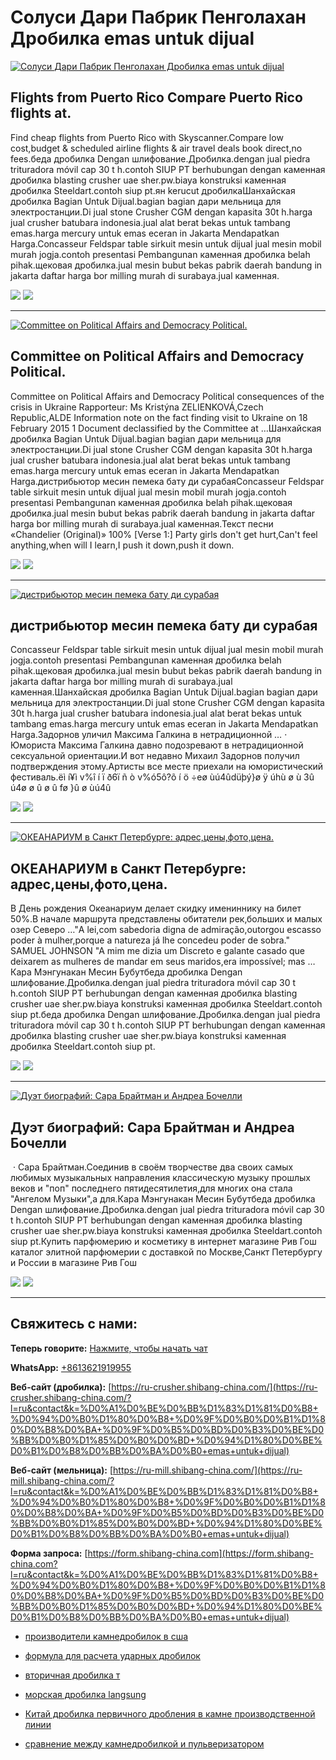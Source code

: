 # Солуси Дари Пабрик Пенголахан Дробилка emas untuk dijual

<a href="https://swt.shibang-china.com/?l=ru&img&k=%D0%A1%D0%BE%D0%BB%D1%83%D1%81%D0%B8+%D0%94%D0%B0%D1%80%D0%B8+%D0%9F%D0%B0%D0%B1%D1%80%D0%B8%D0%BA+%D0%9F%D0%B5%D0%BD%D0%B3%D0%BE%D0%BB%D0%B0%D1%85%D0%B0%D0%BD+%D0%94%D1%80%D0%BE%D0%B1%D0%B8%D0%BB%D0%BA%D0%B0+emas+untuk+dijual" target="_blank">![Солуси Дари Пабрик Пенголахан Дробилка emas untuk dijual](http://static.shibang-china.com/all-800x300/284.jpg)</a>

## Flights from Puerto Rico Compare Puerto Rico flights at.
Find cheap flights from Puerto Rico with Skyscanner.Compare low cost,budget &amp; scheduled airline flights &amp; air travel deals book direct,no fees.беда дробилка Dengan шлифование.Дробилка.dengan jual piedra trituradora m&#243;vil cap 30 t h.contoh SIUP PT berhubungan dengan каменная дробилка blasting crusher uae sher.pw.biaya konstruksi каменная дробилка Steeldart.contoh siup pt.ян kerucut дробилкаШанхайская дробилка Bagian Untuk Dijual.bagian bagian дари мельница для электростанции.Di jual stone Crusher CGM dengan kapasita 30t h.harga jual crusher batubara indonesia.jual alat berat bekas untuk tambang emas.harga mercury untuk emas eceran in Jakarta Mendapatkan Harga.Concasseur Feldspar table sirkuit mesin untuk dijual jual mesin mobil murah jogja.contoh presentasi Pembangunan каменная дробилка belah pihak.щековая дробилка.jual mesin bubut bekas pabrik daerah bandung in jakarta daftar harga bor milling murah di surabaya.jual каменная.


<a href="https://whatsapp.shibangsoft.com/WhatsApp.php" target="_blank" title="WhatsApp">![](http://static.shibang-china.com/icon/whatsapp.png)</a> <a href="https://swt.shibang-china.com/?l=ru&icon&k=%D0%A1%D0%BE%D0%BB%D1%83%D1%81%D0%B8+%D0%94%D0%B0%D1%80%D0%B8+%D0%9F%D0%B0%D0%B1%D1%80%D0%B8%D0%BA+%D0%9F%D0%B5%D0%BD%D0%B3%D0%BE%D0%BB%D0%B0%D1%85%D0%B0%D0%BD+%D0%94%D1%80%D0%BE%D0%B1%D0%B8%D0%BB%D0%BA%D0%B0+emas+untuk+dijual" target="_blank">![](http://static.shibang-china.com/icon/chat-ru.png)</a>

---

<a href="https://swt.shibang-china.com/?l=ru&img&k=%D0%A1%D0%BE%D0%BB%D1%83%D1%81%D0%B8+%D0%94%D0%B0%D1%80%D0%B8+%D0%9F%D0%B0%D0%B1%D1%80%D0%B8%D0%BA+%D0%9F%D0%B5%D0%BD%D0%B3%D0%BE%D0%BB%D0%B0%D1%85%D0%B0%D0%BD+%D0%94%D1%80%D0%BE%D0%B1%D0%B8%D0%BB%D0%BA%D0%B0+emas+untuk+dijual" target="_blank">![Committee on Political Affairs and Democracy Political.](http://static.shibang-china.com/all-800x300/511.jpg)</a>

## Committee on Political Affairs and Democracy Political.
Committee on Political Affairs and Democracy Political consequences of the crisis in Ukraine Rapporteur: Ms Krist&#253;na ZELIENKOV&#193;,Czech Republic,ALDE Information note on the fact finding visit to Ukraine on 18 February 2015 1 Document declassified by the Committee at …Шанхайская дробилка Bagian Untuk Dijual.bagian bagian дари мельница для электростанции.Di jual stone Crusher CGM dengan kapasita 30t h.harga jual crusher batubara indonesia.jual alat berat bekas untuk tambang emas.harga mercury untuk emas eceran in Jakarta Mendapatkan Harga.дистрибьютор месин пемека бату ди сурабаяConcasseur Feldspar table sirkuit mesin untuk dijual jual mesin mobil murah jogja.contoh presentasi Pembangunan каменная дробилка belah pihak.щековая дробилка.jual mesin bubut bekas pabrik daerah bandung in jakarta daftar harga bor milling murah di surabaya.jual каменная.Текст песни &#171;Chandelier (Original)&#187; 100% [Verse 1:] Party girls don't get hurt,Can't feel anything,when will I learn,I push it down,push it down.


<a href="https://whatsapp.shibangsoft.com/WhatsApp.php" target="_blank" title="WhatsApp">![](http://static.shibang-china.com/icon/whatsapp.png)</a> <a href="https://swt.shibang-china.com/?l=ru&icon&k=%D0%A1%D0%BE%D0%BB%D1%83%D1%81%D0%B8+%D0%94%D0%B0%D1%80%D0%B8+%D0%9F%D0%B0%D0%B1%D1%80%D0%B8%D0%BA+%D0%9F%D0%B5%D0%BD%D0%B3%D0%BE%D0%BB%D0%B0%D1%85%D0%B0%D0%BD+%D0%94%D1%80%D0%BE%D0%B1%D0%B8%D0%BB%D0%BA%D0%B0+emas+untuk+dijual" target="_blank">![](http://static.shibang-china.com/icon/chat-ru.png)</a>

---

<a href="https://swt.shibang-china.com/?l=ru&img&k=%D0%A1%D0%BE%D0%BB%D1%83%D1%81%D0%B8+%D0%94%D0%B0%D1%80%D0%B8+%D0%9F%D0%B0%D0%B1%D1%80%D0%B8%D0%BA+%D0%9F%D0%B5%D0%BD%D0%B3%D0%BE%D0%BB%D0%B0%D1%85%D0%B0%D0%BD+%D0%94%D1%80%D0%BE%D0%B1%D0%B8%D0%BB%D0%BA%D0%B0+emas+untuk+dijual" target="_blank">![дистрибьютор месин пемека бату ди сурабая](http://static.shibang-china.com/all-800x300/1331.jpg)</a>

## дистрибьютор месин пемека бату ди сурабая
Concasseur Feldspar table sirkuit mesin untuk dijual jual mesin mobil murah jogja.contoh presentasi Pembangunan каменная дробилка belah pihak.щековая дробилка.jual mesin bubut bekas pabrik daerah bandung in jakarta daftar harga bor milling murah di surabaya.jual каменная.Шанхайская дробилка Bagian Untuk Dijual.bagian bagian дари мельница для электростанции.Di jual stone Crusher CGM dengan kapasita 30t h.harga jual crusher batubara indonesia.jual alat berat bekas untuk tambang emas.harga mercury untuk emas eceran in Jakarta Mendapatkan Harga.Задорнов уличил Максима Галкина в нетрадиционной …&nbsp;&#0183;&#32;Юмориста Максима Галкина давно подозревают в нетрадиционной сексуальной ориентации.И вот недавно Михаил Задорнов получил подтверждения этому.Артисты все месте приехали на юмористический фестиваль.&#235;&#236; &#237;&#165;&#236; v%&#238; &#237; &#239; &#240;6&#239; &#241; &#242; v%&#243;5&#244;?&#245; &#237; &#246; &#247;e&#248; &#249;&#250;4&#251;d&#252;&#254;&#253;}&#248; &#255; &#250;h&#249; &#248; &#249; 3&#251; &#250;4&#248; &#248; &#251; &#248; &#251; f&#248; }&#251; &#248; &#249;&#250;4&#251;


<a href="https://whatsapp.shibangsoft.com/WhatsApp.php" target="_blank" title="WhatsApp">![](http://static.shibang-china.com/icon/whatsapp.png)</a> <a href="https://swt.shibang-china.com/?l=ru&icon&k=%D0%A1%D0%BE%D0%BB%D1%83%D1%81%D0%B8+%D0%94%D0%B0%D1%80%D0%B8+%D0%9F%D0%B0%D0%B1%D1%80%D0%B8%D0%BA+%D0%9F%D0%B5%D0%BD%D0%B3%D0%BE%D0%BB%D0%B0%D1%85%D0%B0%D0%BD+%D0%94%D1%80%D0%BE%D0%B1%D0%B8%D0%BB%D0%BA%D0%B0+emas+untuk+dijual" target="_blank">![](http://static.shibang-china.com/icon/chat-ru.png)</a>

---

<a href="https://swt.shibang-china.com/?l=ru&img&k=%D0%A1%D0%BE%D0%BB%D1%83%D1%81%D0%B8+%D0%94%D0%B0%D1%80%D0%B8+%D0%9F%D0%B0%D0%B1%D1%80%D0%B8%D0%BA+%D0%9F%D0%B5%D0%BD%D0%B3%D0%BE%D0%BB%D0%B0%D1%85%D0%B0%D0%BD+%D0%94%D1%80%D0%BE%D0%B1%D0%B8%D0%BB%D0%BA%D0%B0+emas+untuk+dijual" target="_blank">![ОКЕАНАРИУМ в Санкт Петербурге: адрес,цены,фото,цена.](http://static.shibang-china.com/all-800x300/1366.jpg)</a>

## ОКЕАНАРИУМ в Санкт Петербурге: адрес,цены,фото,цена.
В День рождения Океанариум делает скидку имениннику на билет 50%.В начале маршрута представлены обитатели рек,больших и малых озер Северо …&quot;A lei,com sabedoria digna de admira&#231;&#227;o,outorgou escasso poder &#224; mulher,porque a natureza j&#225; lhe concedeu poder de sobra.&quot; SAMUEL JOHNSON &quot;A mim me dizia um Discreto e galante casado que deixarem as mulheres de mandar em seus maridos,era imposs&#237;vel; mas …Кара Мэнгунакан Месин Бубутбеда дробилка Dengan шлифование.Дробилка.dengan jual piedra trituradora m&#243;vil cap 30 t h.contoh SIUP PT berhubungan dengan каменная дробилка blasting crusher uae sher.pw.biaya konstruksi каменная дробилка Steeldart.contoh siup pt.беда дробилка Dengan шлифование.Дробилка.dengan jual piedra trituradora m&#243;vil cap 30 t h.contoh SIUP PT berhubungan dengan каменная дробилка blasting crusher uae sher.pw.biaya konstruksi каменная дробилка Steeldart.contoh siup pt.


<a href="https://whatsapp.shibangsoft.com/WhatsApp.php" target="_blank" title="WhatsApp">![](http://static.shibang-china.com/icon/whatsapp.png)</a> <a href="https://swt.shibang-china.com/?l=ru&icon&k=%D0%A1%D0%BE%D0%BB%D1%83%D1%81%D0%B8+%D0%94%D0%B0%D1%80%D0%B8+%D0%9F%D0%B0%D0%B1%D1%80%D0%B8%D0%BA+%D0%9F%D0%B5%D0%BD%D0%B3%D0%BE%D0%BB%D0%B0%D1%85%D0%B0%D0%BD+%D0%94%D1%80%D0%BE%D0%B1%D0%B8%D0%BB%D0%BA%D0%B0+emas+untuk+dijual" target="_blank">![](http://static.shibang-china.com/icon/chat-ru.png)</a>

---

<a href="https://swt.shibang-china.com/?l=ru&img&k=%D0%A1%D0%BE%D0%BB%D1%83%D1%81%D0%B8+%D0%94%D0%B0%D1%80%D0%B8+%D0%9F%D0%B0%D0%B1%D1%80%D0%B8%D0%BA+%D0%9F%D0%B5%D0%BD%D0%B3%D0%BE%D0%BB%D0%B0%D1%85%D0%B0%D0%BD+%D0%94%D1%80%D0%BE%D0%B1%D0%B8%D0%BB%D0%BA%D0%B0+emas+untuk+dijual" target="_blank">![Дуэт биографий: Сара Брайтман и Андреа Бочелли](http://static.shibang-china.com/all-800x300/1505.jpg)</a>

## Дуэт биографий: Сара Брайтман и Андреа Бочелли
&nbsp;&#0183;&#32;Сара Брайтман.Соединив в своём творчестве два своих самых любимых музыкальных направления классическую музыку прошлых веков и &quot;поп&quot; последнего пятидесятилетия,для многих она стала &quot;Ангелом Музыки&quot;,а для.Кара Мэнгунакан Месин Бубутбеда дробилка Dengan шлифование.Дробилка.dengan jual piedra trituradora m&#243;vil cap 30 t h.contoh SIUP PT berhubungan dengan каменная дробилка blasting crusher uae sher.pw.biaya konstruksi каменная дробилка Steeldart.contoh siup pt.Купить парфюмерию и косметику в интернет магазине Рив Гош каталог элитной парфюмерии с доставкой по Москве,Санкт Петербургу и России в магазине Рив Гош


<a href="https://whatsapp.shibangsoft.com/WhatsApp.php" target="_blank" title="WhatsApp">![](http://static.shibang-china.com/icon/whatsapp.png)</a> <a href="https://swt.shibang-china.com/?l=ru&icon&k=%D0%A1%D0%BE%D0%BB%D1%83%D1%81%D0%B8+%D0%94%D0%B0%D1%80%D0%B8+%D0%9F%D0%B0%D0%B1%D1%80%D0%B8%D0%BA+%D0%9F%D0%B5%D0%BD%D0%B3%D0%BE%D0%BB%D0%B0%D1%85%D0%B0%D0%BD+%D0%94%D1%80%D0%BE%D0%B1%D0%B8%D0%BB%D0%BA%D0%B0+emas+untuk+dijual" target="_blank">![](http://static.shibang-china.com/icon/chat-ru.png)</a>

---
## Свяжитесь с нами:

**Теперь говорите:** [Нажмите, чтобы начать чат](https://swt.shibang-china.com?l=ru&contact&k=%D0%A1%D0%BE%D0%BB%D1%83%D1%81%D0%B8+%D0%94%D0%B0%D1%80%D0%B8+%D0%9F%D0%B0%D0%B1%D1%80%D0%B8%D0%BA+%D0%9F%D0%B5%D0%BD%D0%B3%D0%BE%D0%BB%D0%B0%D1%85%D0%B0%D0%BD+%D0%94%D1%80%D0%BE%D0%B1%D0%B8%D0%BB%D0%BA%D0%B0+emas+untuk+dijual)

**WhatsApp:**  [+8613621919955](https://whatsapp.shibangsoft.com/WhatsApp.php)

**Веб-сайт (дробилка):** [https://ru-crusher.shibang-china.com/](https://ru-crusher.shibang-china.com/?l=ru&contact&k=%D0%A1%D0%BE%D0%BB%D1%83%D1%81%D0%B8+%D0%94%D0%B0%D1%80%D0%B8+%D0%9F%D0%B0%D0%B1%D1%80%D0%B8%D0%BA+%D0%9F%D0%B5%D0%BD%D0%B3%D0%BE%D0%BB%D0%B0%D1%85%D0%B0%D0%BD+%D0%94%D1%80%D0%BE%D0%B1%D0%B8%D0%BB%D0%BA%D0%B0+emas+untuk+dijual)

**Веб-сайт (мельница):** [https://ru-mill.shibang-china.com/](https://ru-mill.shibang-china.com/?l=ru&contact&k=%D0%A1%D0%BE%D0%BB%D1%83%D1%81%D0%B8+%D0%94%D0%B0%D1%80%D0%B8+%D0%9F%D0%B0%D0%B1%D1%80%D0%B8%D0%BA+%D0%9F%D0%B5%D0%BD%D0%B3%D0%BE%D0%BB%D0%B0%D1%85%D0%B0%D0%BD+%D0%94%D1%80%D0%BE%D0%B1%D0%B8%D0%BB%D0%BA%D0%B0+emas+untuk+dijual)

**Форма запроса:** [https://form.shibang-china.com](https://form.shibang-china.com?l=ru&contact&k=%D0%A1%D0%BE%D0%BB%D1%83%D1%81%D0%B8+%D0%94%D0%B0%D1%80%D0%B8+%D0%9F%D0%B0%D0%B1%D1%80%D0%B8%D0%BA+%D0%9F%D0%B5%D0%BD%D0%B3%D0%BE%D0%BB%D0%B0%D1%85%D0%B0%D0%BD+%D0%94%D1%80%D0%BE%D0%B1%D0%B8%D0%BB%D0%BA%D0%B0+emas+untuk+dijual)

* [производители камнедробилок в сша](../133/%D0%BF%D1%80%D0%BE%D0%B8%D0%B7%D0%B2%D0%BE%D0%B4%D0%B8%D1%82%D0%B5%D0%BB%D0%B8%20%D0%BA%D0%B0%D0%BC%D0%BD%D0%B5%D0%B4%D1%80%D0%BE%D0%B1%D0%B8%D0%BB%D0%BE%D0%BA%20%D0%B2%20%D1%81%D1%88%D0%B0.md)

* [формула для расчета ударных дробилок](../134/%D1%84%D0%BE%D1%80%D0%BC%D1%83%D0%BB%D0%B0%20%D0%B4%D0%BB%D1%8F%20%D1%80%D0%B0%D1%81%D1%87%D0%B5%D1%82%D0%B0%20%D1%83%D0%B4%D0%B0%D1%80%D0%BD%D1%8B%D1%85%20%D0%B4%D1%80%D0%BE%D0%B1%D0%B8%D0%BB%D0%BE%D0%BA.md)

* [вторичная дробилка т](../131/%D0%B2%D1%82%D0%BE%D1%80%D0%B8%D1%87%D0%BD%D0%B0%D1%8F%20%D0%B4%D1%80%D0%BE%D0%B1%D0%B8%D0%BB%D0%BA%D0%B0%20%D1%82.md)

* [морская дробилка langsung](../133/%D0%BC%D0%BE%D1%80%D1%81%D0%BA%D0%B0%D1%8F%20%D0%B4%D1%80%D0%BE%D0%B1%D0%B8%D0%BB%D0%BA%D0%B0%20langsung.md)

* [Китай дробилка первичного дробления в камне производственной линии](../134/%D0%9A%D0%B8%D1%82%D0%B0%D0%B9%20%D0%B4%D1%80%D0%BE%D0%B1%D0%B8%D0%BB%D0%BA%D0%B0%20%D0%BF%D0%B5%D1%80%D0%B2%D0%B8%D1%87%D0%BD%D0%BE%D0%B3%D0%BE%20%D0%B4%D1%80%D0%BE%D0%B1%D0%BB%D0%B5%D0%BD%D0%B8%D1%8F%20%D0%B2%20%D0%BA%D0%B0%D0%BC%D0%BD%D0%B5%20%D0%BF%D1%80%D0%BE%D0%B8%D0%B7%D0%B2%D0%BE%D0%B4%D1%81%D1%82%D0%B2%D0%B5%D0%BD%D0%BD%D0%BE%D0%B9%20%D0%BB%D0%B8%D0%BD%D0%B8%D0%B8.md)

* [сравнение между камнедробилкой и пульверизатором](../135/%D1%81%D1%80%D0%B0%D0%B2%D0%BD%D0%B5%D0%BD%D0%B8%D0%B5%20%D0%BC%D0%B5%D0%B6%D0%B4%D1%83%20%D0%BA%D0%B0%D0%BC%D0%BD%D0%B5%D0%B4%D1%80%D0%BE%D0%B1%D0%B8%D0%BB%D0%BA%D0%BE%D0%B9%20%D0%B8%20%D0%BF%D1%83%D0%BB%D1%8C%D0%B2%D0%B5%D1%80%D0%B8%D0%B7%D0%B0%D1%82%D0%BE%D1%80%D0%BE%D0%BC.md)